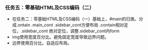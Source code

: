 ### 任务五：零基础HTML及CSS编码（二）
* 在任务二：零基础HTML及CSS编码（一）基础上，#main的归类。分成.ontain .main_cont .sidebar_cont方便布局 .contain相对定位，.sidebar_cont 绝对定位，调整.sidebar_cont内form
* img使用宽度百分比。避免固定宽度导致边界问题。
* 边界使用百分比。自适应布局。